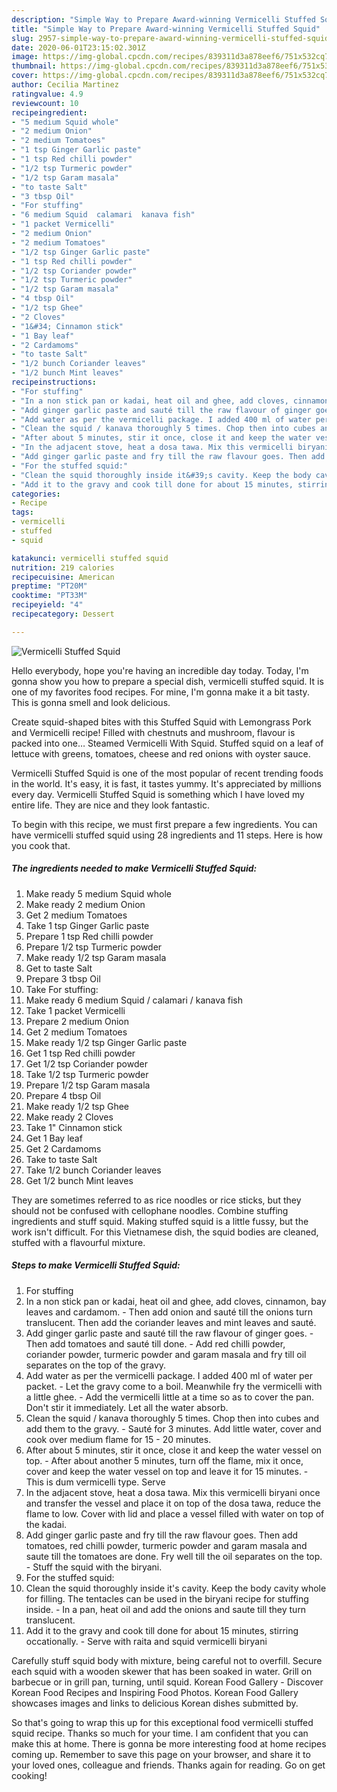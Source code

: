 ```yaml
---
description: "Simple Way to Prepare Award-winning Vermicelli Stuffed Squid"
title: "Simple Way to Prepare Award-winning Vermicelli Stuffed Squid"
slug: 2957-simple-way-to-prepare-award-winning-vermicelli-stuffed-squid
date: 2020-06-01T23:15:02.301Z
image: https://img-global.cpcdn.com/recipes/839311d3a878eef6/751x532cq70/vermicelli-stuffed-squid-recipe-main-photo.jpg
thumbnail: https://img-global.cpcdn.com/recipes/839311d3a878eef6/751x532cq70/vermicelli-stuffed-squid-recipe-main-photo.jpg
cover: https://img-global.cpcdn.com/recipes/839311d3a878eef6/751x532cq70/vermicelli-stuffed-squid-recipe-main-photo.jpg
author: Cecilia Martinez
ratingvalue: 4.9
reviewcount: 10
recipeingredient:
- "5 medium Squid whole"
- "2 medium Onion"
- "2 medium Tomatoes"
- "1 tsp Ginger Garlic paste"
- "1 tsp Red chilli powder"
- "1/2 tsp Turmeric powder"
- "1/2 tsp Garam masala"
- "to taste Salt"
- "3 tbsp Oil"
- "For stuffing"
- "6 medium Squid  calamari  kanava fish"
- "1 packet Vermicelli"
- "2 medium Onion"
- "2 medium Tomatoes"
- "1/2 tsp Ginger Garlic paste"
- "1 tsp Red chilli powder"
- "1/2 tsp Coriander powder"
- "1/2 tsp Turmeric powder"
- "1/2 tsp Garam masala"
- "4 tbsp Oil"
- "1/2 tsp Ghee"
- "2 Cloves"
- "1&#34; Cinnamon stick"
- "1 Bay leaf"
- "2 Cardamoms"
- "to taste Salt"
- "1/2 bunch Coriander leaves"
- "1/2 bunch Mint leaves"
recipeinstructions:
- "For stuffing"
- "In a non stick pan or kadai, heat oil and ghee, add cloves, cinnamon, bay leaves and cardamom. Then add onion and sauté till the onions turn translucent. Then add the coriander leaves and mint leaves and sauté."
- "Add ginger garlic paste and sauté till the raw flavour of ginger goes. Then add tomatoes and sauté till done. Add red chilli powder, coriander powder, turmeric powder and garam masala and fry till oil separates on the top of the gravy."
- "Add water as per the vermicelli package. I added 400 ml of water per packet.  Let the gravy come to a boil. Meanwhile fry the vermicelli with a little ghee. Add the vermicelli little at a time so as to cover the pan. Don&#39;t stir it immediately. Let all the water absorb."
- "Clean the squid / kanava thoroughly 5 times. Chop then into cubes and add them to the gravy. Sauté for 3 minutes. Add little water, cover and cook over medium flame for 15 - 20 minutes."
- "After about 5 minutes, stir it once, close it and keep the water vessel on top.  After about another 5 minutes, turn off the flame, mix it once, cover and keep the water vessel on top and leave it for 15 minutes. This is dum vermicelli type. Serve"
- "In the adjacent stove, heat a dosa tawa. Mix this vermicelli biryani once and transfer the vessel and place it on top of the dosa tawa, reduce the flame to low. Cover with lid and place a vessel filled with water on top of the kadai."
- "Add ginger garlic paste and fry till the raw flavour goes. Then add tomatoes, red chilli powder, turmeric powder and garam masala and saute till the tomatoes are done. Fry well till the oil separates on the top.  Stuff the squid with the biryani."
- "For the stuffed squid:"
- "Clean the squid thoroughly inside it&#39;s cavity. Keep the body cavity whole for filling. The tentacles can be used in the biryani recipe for stuffing inside. In a pan, heat oil and add the onions and saute till they turn translucent."
- "Add it to the gravy and cook till done for about 15 minutes, stirring occationally. Serve with raita and squid vermicelli biryani"
categories:
- Recipe
tags:
- vermicelli
- stuffed
- squid

katakunci: vermicelli stuffed squid 
nutrition: 219 calories
recipecuisine: American
preptime: "PT20M"
cooktime: "PT33M"
recipeyield: "4"
recipecategory: Dessert

---
```



![Vermicelli Stuffed Squid](https://img-global.cpcdn.com/recipes/839311d3a878eef6/751x532cq70/vermicelli-stuffed-squid-recipe-main-photo.jpg)

Hello everybody, hope you're having an incredible day today. Today, I'm gonna show you how to prepare a special dish, vermicelli stuffed squid. It is one of my favorites food recipes. For mine, I'm gonna make it a bit tasty. This is gonna smell and look delicious.

Create squid-shaped bites with this Stuffed Squid with Lemongrass Pork and Vermicelli recipe! Filled with chestnuts and mushroom, flavour is packed into one… Steamed Vermicelli With Squid. Stuffed squid on a leaf of lettuce with greens, tomatoes, cheese and red onions with oyster sauce.

Vermicelli Stuffed Squid is one of the most popular of recent trending foods in the world. It's easy, it is fast, it tastes yummy. It's appreciated by millions every day. Vermicelli Stuffed Squid is something which I have loved my entire life. They are nice and they look fantastic.


To begin with this recipe, we must first prepare a few ingredients. You can have vermicelli stuffed squid using 28 ingredients and 11 steps. Here is how you cook that.

<!--inarticleads1-->

##### The ingredients needed to make Vermicelli Stuffed Squid:

1. Make ready 5 medium Squid whole
1. Make ready 2 medium Onion
1. Get 2 medium Tomatoes
1. Take 1 tsp Ginger Garlic paste
1. Prepare 1 tsp Red chilli powder
1. Prepare 1/2 tsp Turmeric powder
1. Make ready 1/2 tsp Garam masala
1. Get to taste Salt
1. Prepare 3 tbsp Oil
1. Take For stuffing:
1. Make ready 6 medium Squid / calamari / kanava fish
1. Take 1 packet Vermicelli
1. Prepare 2 medium Onion
1. Get 2 medium Tomatoes
1. Make ready 1/2 tsp Ginger Garlic paste
1. Get 1 tsp Red chilli powder
1. Get 1/2 tsp Coriander powder
1. Take 1/2 tsp Turmeric powder
1. Prepare 1/2 tsp Garam masala
1. Prepare 4 tbsp Oil
1. Make ready 1/2 tsp Ghee
1. Make ready 2 Cloves
1. Take 1&#34; Cinnamon stick
1. Get 1 Bay leaf
1. Get 2 Cardamoms
1. Take to taste Salt
1. Take 1/2 bunch Coriander leaves
1. Get 1/2 bunch Mint leaves


They are sometimes referred to as rice noodles or rice sticks, but they should not be confused with cellophane noodles. Combine stuffing ingredients and stuff squid. Making stuffed squid is a little fussy, but the work isn&#39;t difficult. For this Vietnamese dish, the squid bodies are cleaned, stuffed with a flavourful mixture. 

<!--inarticleads2-->

##### Steps to make Vermicelli Stuffed Squid:

1. For stuffing
1. In a non stick pan or kadai, heat oil and ghee, add cloves, cinnamon, bay leaves and cardamom. - Then add onion and sauté till the onions turn translucent. Then add the coriander leaves and mint leaves and sauté.
1. Add ginger garlic paste and sauté till the raw flavour of ginger goes. - Then add tomatoes and sauté till done. - Add red chilli powder, coriander powder, turmeric powder and garam masala and fry till oil separates on the top of the gravy.
1. Add water as per the vermicelli package. I added 400 ml of water per packet. -  Let the gravy come to a boil. Meanwhile fry the vermicelli with a little ghee. - Add the vermicelli little at a time so as to cover the pan. Don&#39;t stir it immediately. Let all the water absorb.
1. Clean the squid / kanava thoroughly 5 times. Chop then into cubes and add them to the gravy. - Sauté for 3 minutes. Add little water, cover and cook over medium flame for 15 - 20 minutes.
1. After about 5 minutes, stir it once, close it and keep the water vessel on top. -  After about another 5 minutes, turn off the flame, mix it once, cover and keep the water vessel on top and leave it for 15 minutes. - This is dum vermicelli type. Serve
1. In the adjacent stove, heat a dosa tawa. Mix this vermicelli biryani once and transfer the vessel and place it on top of the dosa tawa, reduce the flame to low. Cover with lid and place a vessel filled with water on top of the kadai.
1. Add ginger garlic paste and fry till the raw flavour goes. Then add tomatoes, red chilli powder, turmeric powder and garam masala and saute till the tomatoes are done. Fry well till the oil separates on the top. -  Stuff the squid with the biryani.
1. For the stuffed squid:
1. Clean the squid thoroughly inside it&#39;s cavity. Keep the body cavity whole for filling. The tentacles can be used in the biryani recipe for stuffing inside. - In a pan, heat oil and add the onions and saute till they turn translucent.
1. Add it to the gravy and cook till done for about 15 minutes, stirring occationally. - Serve with raita and squid vermicelli biryani


Carefully stuff squid body with mixture, being careful not to overfill. Secure each squid with a wooden skewer that has been soaked in water. Grill on barbecue or in grill pan, turning, until squid. Korean Food Gallery - Discover Korean Food Recipes and Inspiring Food Photos. Korean Food Gallery showcases images and links to delicious Korean dishes submitted by. 

So that's going to wrap this up for this exceptional food vermicelli stuffed squid recipe. Thanks so much for your time. I am confident that you can make this at home. There is gonna be more interesting food at home recipes coming up. Remember to save this page on your browser, and share it to your loved ones, colleague and friends. Thanks again for reading. Go on get cooking!
